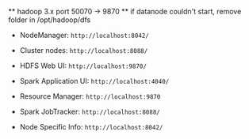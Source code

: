 ** hadoop 3.x port 50070 -> 9870
** if datanode couldn't start, remove folder in /opt/hadoop/dfs

* NodeManager: `http://localhost:8042/`

* Cluster nodes: `http://localhost:8088/`

* HDFS Web UI: `http://localhost:9870/`

* Spark Application UI: `http://localhost:4040/`

* Resource Manager: `http://localhost:9870`

* Spark JobTracker: `http://localhost:8088/`

* Node Specific Info: `http://localhost:8042/`